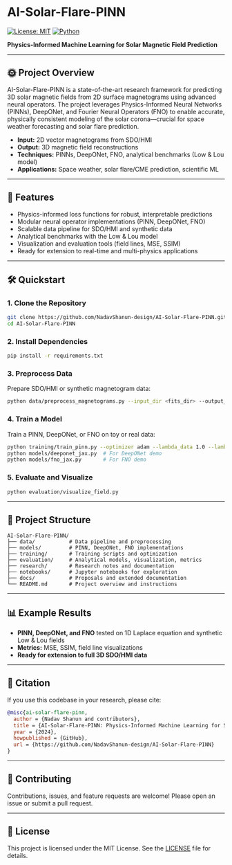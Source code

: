 # AI-Solar-Flare-PINN

[![License: MIT](https://img.shields.io/badge/License-MIT-yellow.svg)](LICENSE)
[![Python](https://img.shields.io/badge/Python-3.8%2B-blue.svg)](https://www.python.org/)

**Physics-Informed Machine Learning for Solar Magnetic Field Prediction**

---

## 🌞 Project Overview

AI-Solar-Flare-PINN is a state-of-the-art research framework for predicting 3D solar magnetic fields from 2D surface magnetograms using advanced neural operators. The project leverages Physics-Informed Neural Networks (PINNs), DeepONet, and Fourier Neural Operators (FNO) to enable accurate, physically consistent modeling of the solar corona—crucial for space weather forecasting and solar flare prediction.

- **Input:** 2D vector magnetograms from SDO/HMI
- **Output:** 3D magnetic field reconstructions
- **Techniques:** PINNs, DeepONet, FNO, analytical benchmarks (Low & Lou model)
- **Applications:** Space weather, solar flare/CME prediction, scientific ML

---

## 🚀 Features
- Physics-informed loss functions for robust, interpretable predictions
- Modular neural operator implementations (PINN, DeepONet, FNO)
- Scalable data pipeline for SDO/HMI and synthetic data
- Analytical benchmarks with the Low & Lou model
- Visualization and evaluation tools (field lines, MSE, SSIM)
- Ready for extension to real-time and multi-physics applications

---

## 🛠️ Quickstart

### 1. Clone the Repository
```bash
git clone https://github.com/NadavShanun-design/AI-Solar-Flare-PINN.git
cd AI-Solar-Flare-PINN
```

### 2. Install Dependencies
```bash
pip install -r requirements.txt
```

### 3. Preprocess Data
Prepare SDO/HMI or synthetic magnetogram data:
```bash
python data/preprocess_magnetograms.py --input_dir <fits_dir> --output_file data/processed_mags.npz
```

### 4. Train a Model
Train a PINN, DeepONet, or FNO on toy or real data:
```bash
python training/train_pinn.py --optimizer adam --lambda_data 1.0 --lambda_phys 1.0
python models/deeponet_jax.py  # For DeepONet demo
python models/fno_jax.py       # For FNO demo
```

### 5. Evaluate and Visualize
```bash
python evaluation/visualize_field.py
```

---

## 📂 Project Structure
```
AI-Solar-Flare-PINN/
├── data/           # Data pipeline and preprocessing
├── models/         # PINN, DeepONet, FNO implementations
├── training/       # Training scripts and optimization
├── evaluation/     # Analytical models, visualization, metrics
├── research/       # Research notes and documentation
├── notebooks/      # Jupyter notebooks for exploration
├── docs/           # Proposals and extended documentation
└── README.md       # Project overview and instructions
```

---

## 📊 Example Results
- **PINN, DeepONet, and FNO** tested on 1D Laplace equation and synthetic Low & Lou fields
- **Metrics:** MSE, SSIM, field line visualizations
- **Ready for extension to full 3D SDO/HMI data**

---

## 📖 Citation
If you use this codebase in your research, please cite:
```bibtex
@misc{ai-solar-flare-pinn,
  author = {Nadav Shanun and contributors},
  title = {AI-Solar-Flare-PINN: Physics-Informed Machine Learning for Solar Magnetic Field Prediction},
  year = {2024},
  howpublished = {GitHub},
  url = {https://github.com/NadavShanun-design/AI-Solar-Flare-PINN}
}
```

---

## 🤝 Contributing
Contributions, issues, and feature requests are welcome! Please open an issue or submit a pull request.

---

## 📜 License
This project is licensed under the MIT License. See the [LICENSE](LICENSE) file for details. 